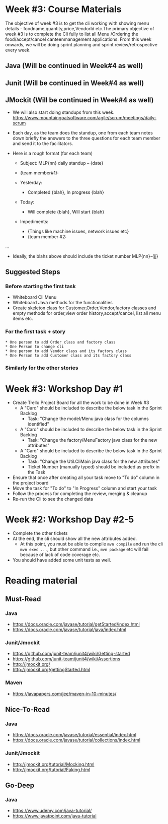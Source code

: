 # Week #3: Course Materials

The objective of week #3 is to get the cli working with showing menu details - foodname,quantity,price,VendorId etc.The primary objective of week #3 is to complete the Cli fully to list all Menu /Ordering the food/accept/cancel canteenmanagement applications. From this week onwards, we will be doing sprint planning and sprint review/retrospective every week.

## Java (Will be continued in Week#4 as well)

## Junit (Will be continued in Week#4 as well)

## JMockit (Will be continued in Week#4 as well)

  * We will also start doing standups from this week. https://www.mountaingoatsoftware.com/agile/scrum/meetings/daily-scrum

  * Each day, as the team does the standup, one from each team notes down briefly the answers to the three questions for each team member and send it to the facilitators.

  * Here is a rough format (for each team)

    * Subject: MLP{nn} daily standup – {date}

    * {team member#1}:

    * Yesterday:
      * Completed {blah}, In progress {blah}
    * Today:
      * Will complete {blah}, Will start {blah}
    * Impediments:
      * {Things like machine issues, network issues etc}
      * {team member #2:

...
* Ideally, the blahs above should include the ticket number MLP{nn}-{jj}

##  Suggested Steps

### Before starting the first task
  * Whiteboard Cli Menu
  * Whiteboard Java methods for the functionalities
  * Create skeleton class for Customer,Order,Vendor,factory classes and empty methods for order,view order history,accept/cancel, list all menu items etc.

### For the first task + story
    * One person to add Order class and factory class  
    * One Person to change cli
    * One person to add Vendor class and its factory class
    * One Person to add Customer class and its factory class 

### Similarly for the other stories

# Week #3: Workshop Day #1
  * Create Trello  Project Board for all the work to be done in Week #3 
       * A "Card" should be included to describe the below task in the Sprint Backlog 
          * Task: "Change the model/Menu java class for the columns identified"
       * A "Card" should be included to describe the below task in the Sprint Backlog
          * Task: "Change the factory/MenuFactory java class for the new attributes"
       * A "Card" should be included to describe the below task in the Sprint Backlog
          * Task: "Change the Util.CliMain java class for the new attributes"  
          * Ticket Number (manually typed) should be included as prefix in the Task                 
  * Ensure that once after creating all your task move to "To do" column in the project board
  * Move the task for "To do" to "In Progress" column and start your task  
  * Follow the process for completing the review, merging & cleanup
  * Re-run the Cli to see the changed data

# Week #2: Workshop Day #2-5

  * Complete the other tickets
  * At the end, the cli should show all the new attributes added.
    * At this point, you must be able to compile ```mvn compile``` and run the cli ```mvn exec ...```, but other command i.e., ```mvn package``` etc will fail because of lack of code coverage etc.
  * You should have added some unit tests as well.
     
# Reading material

## Must-Read

### Java
  * https://docs.oracle.com/javase/tutorial/getStarted/index.html
  * https://docs.oracle.com/javase/tutorial/java/index.html
    
### Junit/Jmockit
  * https://github.com/junit-team/junit4/wiki/Getting-started
  * https://github.com/junit-team/junit4/wiki/Assertions
  * http://jmockit.org/
  * http://jmockit.org/gettingStarted.html
  
### Maven
  * https://javapapers.com/jee/maven-in-10-minutes/

## Nice-To-Read

### Java
  * https://docs.oracle.com/javase/tutorial/essential/index.html
  * https://docs.oracle.com/javase/tutorial/collections/index.html
  
### Junit/Jmockit
  * http://jmockit.org/tutorial/Mocking.html
  * http://jmockit.org/tutorial/Faking.html
  
## Go-Deep

### Java
  * https://www.udemy.com/java-tutorial/
  * https://www.javatpoint.com/java-tutorial

  
